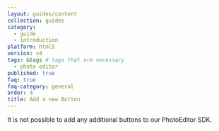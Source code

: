 ```yaml
---
layout: guides/content
collection: guides
category:
  - guide
  - introduction
platform: html5
version: v4
tags: &tags # tags that are necessary
  - photo editor
published: true
faq: true
faq-category: general
order: 4
title: Add a new Button
---
```


It is not possible to add any additional buttons to our PhotoEditor SDK. 
